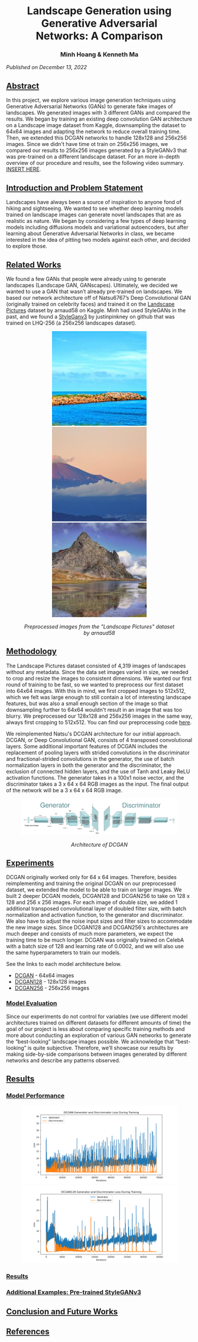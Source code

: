 <div align="center">
<figure>

 <h1> <b>Landscape Generation using Generative Adversarial Networks: A Comparison </b> </h1>
 <h3> Minh Hoang & Kenneth Ma </h3>
 
</figure>
</div>
 <em>Published on December 13, 2022</em>
<div align="right">
 
</div>

## <ins><b> Abstract </b></ins>
In this project, we explore various image generation techniques using Generative Adversarial Networks (GANs) to generate fake images of landscapes. We generated images with 3 different GANs and compared the results. We began by training an existing deep convolution GAN architecture on a Landscape image dataset from Kaggle, downsampling the dataset to 64x64 images and adapting the network to reduce overall training time. Then, we extended this DCGAN networks to handle 128x128 and 256x256 images. Since we didn't have time ot train on 256x256 images, we compared our results to 256x256 images generated by a StyleGANv3 that was pre-trained on a different landscape dataset. For an more in-depth overview of our procedure and results, see the following video summary. [INSERT HERE]().

## <ins><b> Introduction and Problem Statement </b></ins>
Landscapes have always been a source of inspiration to anyone fond of hiking and sightseeing. We wanted to see whether deep learning models trained on landscape images can generate novel landscapes that are as realistic as nature. We began by considering a few types of deep learning models including diffusions models and variational autoencoders, but after learning about Generative Adversarial Networks in class, we became interested in the idea of pitting two models against each other, and decided to explore those.

## <ins><b> Related Works </b></ins>
We found a few GANs that people were already using to generate landscapes (Landscape GAN, GANscapes). Ultimately, we decided we wanted to use a GAN that wasn’t already pre-trained on landscapes. We based our network architecture off of Natsu6767’s Deep Convolutional GAN (originally trained on celebrity faces) and trained it on the [Landscape Pictures](https://www.kaggle.com/datasets/arnaud58/landscape-pictures) dataset by arnaud58 on Kaggle. Minh had used StyleGANs in the past, and we found a [StyleGanv3](https://github.com/justinpinkney/awesome-pretrained-stylegan3) by justinpinkney on github that was trained on LHQ-256 (a 256x256 landscapes dataset).
<div align="center">
<figure>
 <img alt="sample1" src="https://raw.githubusercontent.com/hoanganhminh01/Landscape-Generation-GAN/main/data_preprocessed_256/preprocessed_256/00000000_(5).jpg"> 
 <img alt="sample2" src="https://raw.githubusercontent.com/hoanganhminh01/Landscape-Generation-GAN/main/data_preprocessed_256/preprocessed_256/00000023_(7).jpg">
 <img alt="sample3" src="https://raw.githubusercontent.com/hoanganhminh01/Landscape-Generation-GAN/main/data_preprocessed_256/preprocessed_256/00000038_(3).jpg">
 
 *Preprocessed images from the "Landscape Pictures" dataset by arnaud58*
</figure>
</div>

## <ins><b> Methodology </b></ins>
The Landscape Pictures dataset consisted of 4,319 images of landscapes without any metadata. Since the data set images varied in size, we needed to crop and resize the images to consistent dimensions. We wanted our first round of training to be fast, so we wanted to preprocess our first dataset into 64x64 images. With this in mind, we first cropped images to 512x512, which we felt was large enough to still contain a lot of interesting landscape features, but was also a small enough section of the image so that downsampling further to 64x64 wouldn't result in an image that was too blurry. We preprocessed our 128x128 and 256x256 images in the same way, always first cropping to 512x512. You can find our preprocessing code [here](https://github.com/hoanganhminh01/Landscape-Generation-GAN/blob/main/src/preprocessing.py).

We reimplemented Natsu's DCGAN architecture for our initial approach. DCGAN, or Deep Convolutional GAN, consists of 4 transposed convolutional layers. Some additional important features of DCGAN includes the replacement of pooling layers with strided convolutions in the discriminator and fractional-strided convolutions in the generator, the use of batch normalization layers in both the generator and the discriminator, the exclusion of connected hidden layers, and the use of Tanh and Leaky ReLU activation functions. The generator takes in a 100x1 noise vector, and the discriminator takes a 3 x 64 x 64 RGB images as the input. The final output of the network will be a 3 x 64 x 64 RGB image.

<div align="center">
<figure>

 <img alt="model1" src="https://raw.githubusercontent.com/hoanganhminh01/Landscape-Generation-GAN/main/outputs/dcgan.png"> 
 
  *Architecture of DCGAN*
</figure>
</div>

## <ins><b> Experiments </b></ins>
DCGAN originally worked only for 64 x 64 images. Therefore, besides reimplementing and training the original DCGAN on our preprocessed dataset, we extended the model to be able to train on larger images. We built 2 deeper DCGAN models, DCGAN128 and DCGAN256 to take on 128 x 128 and 256 x 256 images. For each image of double size, we added 1 additional transposed convolutional layer of doubled filter size, with batch normalization and activation function, to the generator and discriminator. We also have to adjust the noise input sizes and filter sizes to accommodate the new image sizes. Since DCGAN128 and DCGAN256's architectures are much deeper and consists of much more parameters, we expect the training time to be much longer. DCGAN was originally trained on CelebA with a batch size of 128 and learning rate of 0.0002, and we will also use the same hyperparameters to train our models.

See the links to each model architecture below.
- [DCGAN](https://github.com/hoanganhminh01/Landscape-Generation-GAN/blob/main/src/DCGAN.py) - 64x64 images
- [DCGAN128](https://github.com/hoanganhminh01/Landscape-Generation-GAN/blob/main/src/DCGAN128.py) - 128x128 images
- [DCGAN256](https://github.com/hoanganhminh01/Landscape-Generation-GAN/blob/main/src/DCGAN256.py) - 256x256 images


### <ins><b> Model Evaluation </b></ins>
Since our experiments do not control for variables (we use different model architectures trained on different datasets for different amounts of time) the goal of our project is less about comparing specific training methods and more about conducting an exploration of various GAN networks to generate the “best-looking” landscape images possible. We acknowledge that “best-looking” is quite subjective. Therefore, we’ll showcase our results by making side-by-side comparisons between images generated by different networks and describe any patterns observed.

## <ins><b> Results </b></ins>
### <ins><b> Model Performance </b></ins>
<div align="center">
<figure>

 <img alt="loss1" src="https://raw.githubusercontent.com/hoanganhminh01/Landscape-Generation-GAN/main/outputs/loss64.png"> 
 <img alt="loss2" src="https://raw.githubusercontent.com/hoanganhminh01/Landscape-Generation-GAN/main/outputs/loss128.png">
 
</figure>
</div>

### <ins><b> Results </b></ins>

### <ins><b> Additional Examples: Pre-trained StyleGANv3 </b></ins>

## <ins><b> Conclusion and Future Works </b></ins>
 
## <ins><b> References </b></ins>
